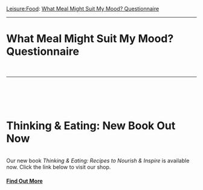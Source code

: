 [Leisure:](https://www.theschooloflife.com/thebookoflife/category/leisure/)[Food](https://www.theschooloflife.com/thebookoflife/category/leisure/food/): [What Meal Might Suit My Mood? Questionnaire](https://www.theschooloflife.com/thebookoflife/what-meal-might-suit-my-mood-questionnaire/)

* * *

# What Meal Might Suit My Mood? Questionnaire

&nbsp;

* * *

# &nbsp;

# Thinking & Eating: New Book Out Now
<figure class="wp-block-image"><a href="https://www.theschooloflife.com/shop/thinking-and-eating/"><img src="https://www.theschooloflife.com/thebookoflife/wp-content/uploads/2019/10/TE_S1-W33New-1024x491.jpg" alt="" class="wp-image-23785" srcset="https://www.theschooloflife.com/thebookoflife/wp-content/uploads/2019/10/TE_S1-W33New-1024x491.jpg 1024w, https://www.theschooloflife.com/thebookoflife/wp-content/uploads/2019/10/TE_S1-W33New-300x144.jpg 300w, https://www.theschooloflife.com/thebookoflife/wp-content/uploads/2019/10/TE_S1-W33New-768x368.jpg 768w, https://www.theschooloflife.com/thebookoflife/wp-content/uploads/2019/10/TE_S1-W33New.jpg 1586w" sizes="(max-width: 1024px) 100vw, 1024px"></a></figure>

Our new book _Thinking & Eating: Recipes to Nourish & Inspire_ is available now. Click the link below to visit our shop.

#### [Find Out More](https://www.theschooloflife.com/shop/thinking-and-eating/)

<figure class="wp-block-image"><a href="https://www.theschooloflife.com/shop/thinking-and-eating/"><img src="https://www.theschooloflife.com/thebookoflife/wp-content/uploads/2019/10/TE_S1-W32-1024x491.jpg" alt="" class="wp-image-23786" srcset="https://www.theschooloflife.com/thebookoflife/wp-content/uploads/2019/10/TE_S1-W32-1024x491.jpg 1024w, https://www.theschooloflife.com/thebookoflife/wp-content/uploads/2019/10/TE_S1-W32-300x144.jpg 300w, https://www.theschooloflife.com/thebookoflife/wp-content/uploads/2019/10/TE_S1-W32-768x368.jpg 768w, https://www.theschooloflife.com/thebookoflife/wp-content/uploads/2019/10/TE_S1-W32.jpg 1586w" sizes="(max-width: 1024px) 100vw, 1024px"></a></figure>
